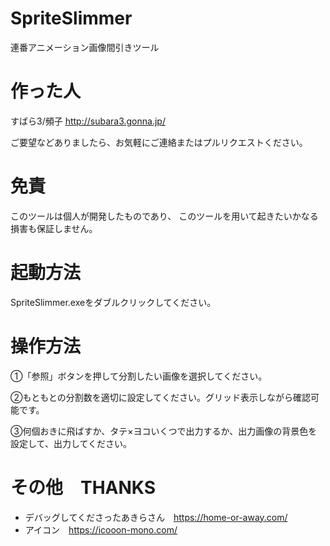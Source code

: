 # SpriteSlimmer
連番アニメーション画像間引きツール

# 作った人
すばら3/頻子
http://subara3.gonna.jp/

ご要望などありましたら、お気軽にご連絡またはプルリクエストください。

# 免責
このツールは個人が開発したものであり、
このツールを用いて起きたいかなる損害も保証しません。

# 起動方法
SpriteSlimmer.exeをダブルクリックしてください。

# 操作方法

①「参照」ボタンを押して分割したい画像を選択してください。

②もともとの分割数を適切に設定してください。グリッド表示しながら確認可能です。

③何個おきに飛ばすか、タテ×ヨコいくつで出力するか、出力画像の背景色を設定して、出力してください。


# その他　THANKS
- デバッグしてくださったあきらさん　https://home-or-away.com/
- アイコン　https://icooon-mono.com/
